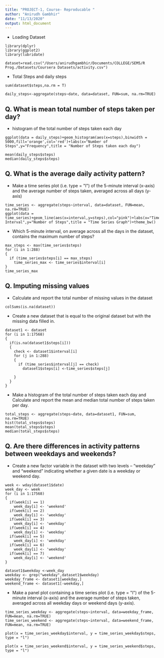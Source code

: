 ```yaml
---
title: "PROJECT-1, Course- Reproducable "
author: "Anirudh Gambhir"
date: "11/13/2020"
output: html_document
---
```


* Loading Dataset 
```{r echo=TRUE}
library(dplyr)
library(ggplot2)
library(lubridate)

dataset=read.csv("/Users/anirudhgambhir/Documents/COLLEGE/SEM5/R Prog./Datasets/Coursera Datasets/activity.csv")

```
* Total Steps and daily steps 
```{r echo=TRUE}
sum(dataset$steps,na.rm = T)

daily_steps<-aggregate(steps~date, data=dataset, FUN=sum, na.rm=TRUE)
```

Q. What is mean total number of steps taken per day?
-------------------------------------------------

* histogram of the total number of steps taken each day 
```{r echo=TRUE}
ggplot(data = daily_steps)+geom_histogram(aes(x=steps),binwidth = 5000,fill='orange',col='red')+labs(x="Number of Steps",y="Frequency",title = "Number of Steps taken each day")
```


```{r echo=TRUE}
mean(daily_steps$steps)
median(daily_steps$steps)

```
    
Q. What is the average daily activity pattern?
-------------------------------------------

* Make a time series plot (i.e. type = "l") of the 5-minute interval (x-axis) and the average number of steps taken, averaged across all days (y-axis) 

```{r echo=TRUE}
time_series <- aggregate(steps~interval, data=dataset, FUN=mean, na.rm=TRUE)
ggplot(data = time_series)+geom_line(aes(x=interval,y=steps),col="pink")+labs(x="Time Interval",y="Number of Steps",title = "Time Series Graph")+theme_bw()

```

* Which 5-minute interval, on average across all the days in the dataset, contains the maximum number of steps? 
```{r}
max_steps <- max(time_series$steps)
for (i in 1:288) 
{
  if (time_series$steps[i] == max_steps)
    time_series_max <- time_series$interval[i]
}
time_series_max
```

Q. Imputing missing values
-----------------------

* Calculate and report the total number of missing values in the dataset
```{r echo=TRUE}
colSums(is.na(dataset))
```

* Create a new dataset that is equal to the original dataset but with the missing data filled in.

```{r echo=TRUE}
dataset1 <- dataset
for (i in 1:17568) 
{
  if(is.na(dataset1$steps[i])) 
  { 
    check <- dataset1$interval[i]
    for (j in 1:288)
    {
      if (time_series$interval[j] == check) 
        dataset1$steps[i] <-time_series$steps[j] 
      
    }
  }
}
```

* Make a histogram of the total number of steps taken each day and Calculate and report the mean and median total number of steps taken per day. 
```{r echo=TRUE}
total_steps <- aggregate(steps~date, data=dataset1, FUN=sum, na.rm=TRUE)
hist(total_steps$steps)
mean(total_steps$steps)
median(total_steps$steps)

```

Q. Are there differences in activity patterns between weekdays and weekends?
---------------------------------------------------------------------------

* Create a new factor variable in the dataset with two levels – “weekday” and “weekend” indicating whether a given date is a weekday or weekend day.
```{r echo=TRUE}
week <- wday(dataset1$date)
week_day <- week
for (i in 1:17568)
{
  if(week[i] == 1)
    week_day[i] <- 'weekend'
  if(week[i] == 2)
    week_day[i] <- 'weekday'
  if(week[i] == 3)
    week_day[i] <- 'weekday'
  if(week[i] == 4)
    week_day[i] <- 'weekday'
  if(week[i] == 5)
    week_day[i] <- 'weekday'
  if(week[i] == 6)
    week_day[i] <- 'weekday'
  if(week[i] == 7)
    week_day[i] <- 'weekend'
}

dataset1$weekday <-week_day
weekday <- grep("weekday",dataset1$weekday)
weekday_frame <- dataset1[weekday,]
weekend_frame <- dataset1[-weekday,]
```


* Make a panel plot containing a time series plot (i.e. type = "l") of the 5-minute interval (x-axis) and the average number of steps taken, averaged across all weekday days or weekend days (y-axis). 
```{r echo=TRUE}
time_series_weekday <- aggregate(steps~interval, data=weekday_frame, FUN=mean, na.rm=TRUE)
time_series_weekend <- aggregate(steps~interval, data=weekend_frame, FUN=mean, na.rm=TRUE)

plot(x = time_series_weekday$interval, y = time_series_weekday$steps, type = "l")

plot(x = time_series_weekend$interval, y = time_series_weekend$steps, type = "l")
